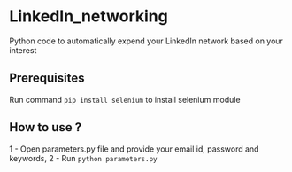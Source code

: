 # LinkedIn_networking
Python code to automatically expend your LinkedIn network based on your interest



## Prerequisites
Run command `pip install selenium` to install selenium module
## How to use ?
1 - Open parameters.py file and provide your email id, password and keywords,
2 - Run `python parameters.py`
